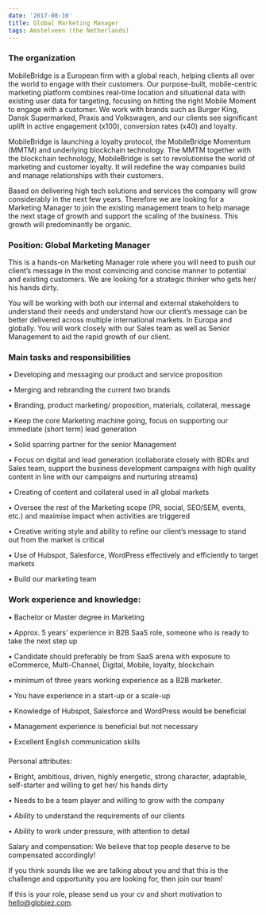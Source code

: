 ```yaml
---
date: '2017-08-10'
title: Global Marketing Manager
tags: Amstelveen (the Netherlands)
---
```

### The organization

MobileBridge is a European firm with a global reach, helping clients all over the world to engage with their customers. Our purpose-built, mobile-centric marketing platform combines real-time location and situational data with existing user data for targeting, focusing on hitting the right Mobile Moment to engage with a customer. We work with brands such as Burger King, Dansk Supermarked, Praxis and Volkswagen, and our clients see significant uplift in active engagement (x100), conversion rates (x40) and loyalty.

MobileBridge is launching a loyalty protocol, the MobileBridge Momentum (MMTM) and underlying blockchain technology. The MMTM together with the blockchain technology, MobileBridge is set to revolutionise the world of marketing and customer loyalty. It will redefine the way companies build and manage relationships with their customers.

Based on delivering high tech solutions and services the company will grow considerably in the next few years. Therefore we are looking for a Marketing Manager to join the existing management team to help manage the next stage of growth and support the scaling of the business. This growth will predominantly be organic.

### Position: Global Marketing Manager

This is a hands-on Marketing Manager role where you will need to push our client’s message in the most convincing and concise manner to potential and existing customers. We are looking for a strategic thinker who gets her/ his hands dirty.

You will be working with both our internal and external stakeholders to understand their needs and understand how our client’s message can be better delivered across multiple international markets. In Europa and globally. You will work closely with our Sales team as well as Senior Management to aid the rapid growth of our client.

### Main tasks and responsibilities

•	Developing and messaging our product and service proposition

•	Merging and rebranding the current two brands

•	Branding, product marketing/ proposition, materials, collateral, message

•	Keep the core Marketing machine going, focus on supporting our immediate (short term) lead generation

•	Solid sparring partner for the senior Management

•	Focus on digital and lead generation (collaborate closely with BDRs and Sales team, support the 
business development campaigns with high quality content in line with our campaigns and 
nurturing streams)

•	Creating of content and collateral used in all global markets

•	Oversee the rest of the Marketing scope (PR, social, SEO/SEM, events, etc.) and maximise impact when activities are triggered

•	Creative writing style and ability to refine our client’s message to stand out from the market is critical

•	Use of Hubspot, Salesforce, WordPress effectively and efficiently to target markets

•	Build our marketing team



### Work experience and knowledge:

•	Bachelor or Master degree in Marketing

•	Approx. 5 years’ experience in B2B SaaS role, someone who is ready to take the next step up

•	Candidate should preferably be from SaaS arena with exposure to eCommerce, Multi-Channel,
 Digital, Mobile, loyalty, blockchain

•	minimum of three years working experience as a B2B marketer. 

•	You have experience in a start-up or a scale-up

•	Knowledge of Hubspot, Salesforce and WordPress would be beneficial

•	Management experience is beneficial but not necessary

•	Excellent English communication skills

### 

Personal attributes:

•	Bright, ambitious, driven, highly energetic, strong character, adaptable, self-starter and willing to get her/ his hands dirty

•	Needs to be a team player and willing to grow with the company

•	Ability to understand the requirements of our clients

•	Ability to work under pressure, with attention to detail 


Salary and compensation: We believe that top people deserve to be compensated accordingly!


If you think sounds like we are talking about you and that this is the challenge and opportunity you are looking for, then join our team!


If this is your role, please send us your cv and short motivation to hello@globiez.com.
